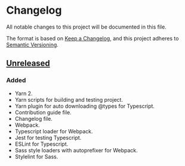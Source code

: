 # Changelog

All notable changes to this project will be documented in this file.

The format is based on [Keep a Changelog](https://keepachangelog.com/en/1.0.0/),
and this project adheres to [Semantic Versioning](https://semver.org/spec/v2.0.0.html).

## [Unreleased]

### Added

- Yarn 2.
- Yarn scripts for building and testing project.
- Yarn plugin for auto downloading @types for Typescript.
- Contribution guide file.
- Changelog file.
- Webpack.
- Typescript loader for Webpack.
- Jest for testing Typescript.
- ESLint for Typescript.
- Sass style loaders with autoprefixer for Webpack.
- Stylelint for Sass.

[unreleased]: https://github.com/Mrozelek/bitcoin-stock-exchange/compare/v0.1.0...HEAD